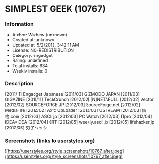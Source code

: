 # SIMPLEST GEEK (10767)

### Information
- Author: Wathew (unknown)
- Created at: unknown
- Updated at: 5/2/2012, 3:42:11 AM
- License: NO-REDISTRIBUTION
- Category: engadget
- Rating: undefined
- Total installs: 634
- Weekly installs: 0


### Description
[2011/11] Engadget Japanese
[2011/03] GIZMODO JAPAN
[2011/03] GIGAZINE
[2011/11] TechCrunch
[2012/02] [N]NETAFULL
[2012/02] Vector
[2012/02] SOURCEFORGE.JP
[2012/03] SourceForge.net
[2012/02] MediaFire
[2012/02] Axfc UpLoader
[2012/03] USTREAM 
[2012/03] 価格.com
[2012/03] ASCII.jp
[2012/03] PC Watch
[2012/03] ITpro
[2012/04] IDEA*IDEA
[2012/04] @IT
[2012/05] weekly.ascii.jp
[2012/05] lifehacker.jp
[2012/05] 男子ハック


### Screenshots (links to userstyles.org)
![https://userstyles.org/style_screenshots/10767_after.jpeg](https://userstyles.org/style_screenshots/10767_after.jpeg)


